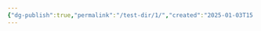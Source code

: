 ```yaml
---
{"dg-publish":true,"permalink":"/test-dir/1/","created":"2025-01-03T15:11:27.879+09:00","updated":"2025-01-03T15:14:16.056+09:00"}
---
```


